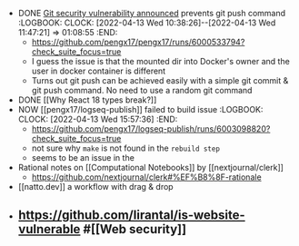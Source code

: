 - DONE [Git security vulnerability announced](https://github.blog/2022-04-12-git-security-vulnerability-announced/) prevents git push command
  :LOGBOOK:
  CLOCK: [2022-04-13 Wed 10:38:26]--[2022-04-13 Wed 11:47:21] =>  01:08:55
  :END:
	- https://github.com/pengx17/pengx17/runs/6000533794?check_suite_focus=true
	- I guess the issue is that the mounted dir into Docker's owner and the user in docker container is different
	- Turns out git push can be achieved easily with a simple git commit & git push command. No need to use a random git command
- DONE [[Why React 18 types break?]]
- NOW [[pengx17/logseq-publish]] failed to build issue
  :LOGBOOK:
  CLOCK: [2022-04-13 Wed 15:57:36]
  :END:
	- https://github.com/pengx17/logseq-publish/runs/6003098820?check_suite_focus=true
	- not sure why `make` is not found in the `rebuild step`
	- seems to be an issue in the
- Rational notes on [[Computational  Notebooks]] by [[nextjournal/clerk]]
	- https://github.com/nextjournal/clerk#%EF%B8%8F-rationale
- [[natto.dev]] a workflow with drag & drop
- https://github.com/lirantal/is-website-vulnerable #[[Web security]]
	-